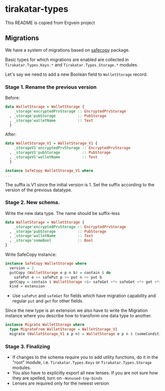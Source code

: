# tirakatar-types

This README is copied from Ergvein project

## Migrations

We have a system of migrations based on [safecopy](https://hackage.haskell.org/package/safecopy) package.

Basic types for which migrations are enabled are collected in
``Tirakatar.Types.Keys.*`` and ``Tirakatar.Types.Storage.*`` modules.

Let's say we need to add a new Boolean field to ``WalletStorage`` record.

### Stage 1. Rename the previous version
Before:
``` haskell
data WalletStorage = WalletStorage {
    _storage'encryptedPrvStorage :: EncryptedPrvStorage
  , _storage'pubStorage          :: PubStorage
  , _storage'walletName          :: Text
  }
```
After:
``` haskell
data WalletStorage_V1 = WalletStorage_V1 {
    _storageV1'encryptedPrvStorage :: EncryptedPrvStorage
  , _storageV1'pubStorage          :: PubStorage
  , _storageV1'walletName          :: Text
  }

instance SafeCopy WalletStorage_V1 where
...
```

The suffix is V1 since the initial version is 1. Set the suffix according to the version of the previous datatype.

### Stage 2. New schema.

Write the new data type. The name should be suffix-less
``` haskell
data WalletStorage = WalletStorage {
    _storage'encryptedPrvStorage :: EncryptedPrvStorage
  , _storage'pubStorage          :: PubStorage
  , _storage'walletName          :: Text
  , _storage'someBool            :: Bool
}
```
Write SafeCopy instance:

``` haskell
instance SafeCopy WalletStorage where
  version = 2
  putCopy (WalletStorage e p n b) = contain $ do
    safePut e >> safePut p >> put n >> put b
  getCopy = contain $ WalletStorage <$> safeGet <*> safeGet <*> get <*> get
  kind = extension
```

* Use ``safePut`` and ``safeGet`` for fields which have migration capability and regular ``put`` and ``get`` for other fields.

Since the new type is an extension we also have to write the Migration instance where you describe how to transform one data type to another.

``` haskell
instance Migrate WalletStorage where
  type MigrateFrom WalletStorage = WalletStorage_V1
  migrate (WalletStorage_V1 e p n) = WalletStorage e p n $ (someCondition n)
```

### Stage 3. Finalizing

* If changes to the schema require you to add utility functions, do it in the "root" module, i.e. ``Tirakatar.Types.Keys`` or ``Tirakatar.Types.Storage`` modules.
* You also have to explicitly export all new lenses. If you are not sure how they are spelled, turn on ``-Wunused-top-binds``
* Lenses are required only for the newest version
